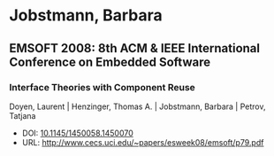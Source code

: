 # Jobstmann, Barbara

## EMSOFT 2008: 8th ACM & IEEE International Conference on Embedded Software

### Interface Theories with Component Reuse
Doyen, Laurent | Henzinger, Thomas A. | Jobstmann, Barbara | Petrov, Tatjana
* DOI: [10.1145/1450058.1450070](https://doi.org/10.1145/1450058.1450070)
* URL: <http://www.cecs.uci.edu/~papers/esweek08/emsoft/p79.pdf>

